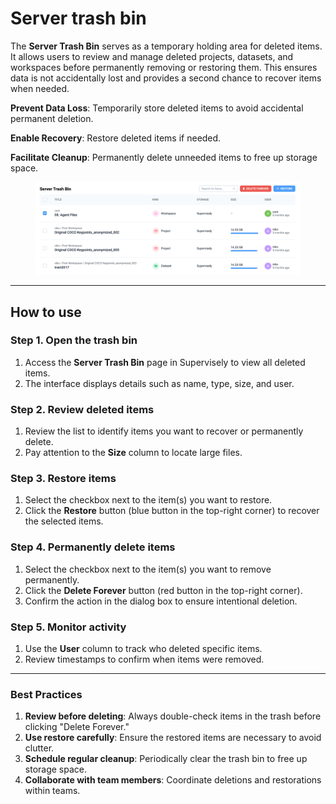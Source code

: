 # Server trash bin

The **Server Trash Bin** serves as a temporary holding area for deleted items. It allows users to review and manage deleted projects, datasets, and workspaces before permanently removing or restoring them. This ensures data is not accidentally lost and provides a second chance to recover items when needed.

**Prevent Data Loss**: Temporarily store deleted items to avoid accidental permanent deletion.

**Enable Recovery**: Restore deleted items if needed.

**Facilitate Cleanup**: Permanently delete unneeded items to free up storage space.

<figure><img src="../../.gitbook/assets/Screenshot 2024-12-09 at 13.25.32.png" alt=""><figcaption></figcaption></figure>

***

## How to use

### Step 1. Open the trash bin

1. Access the **Server Trash Bin** page in Supervisely to view all deleted items.
2. The interface displays details such as name, type, size, and user.

### Step 2. Review deleted items

1. Review the list to identify items you want to recover or permanently delete.
2. Pay attention to the **Size** column to locate large files.

### Step 3. Restore items

1. Select the checkbox next to the item(s) you want to restore.
2. Click the **Restore** button (blue button in the top-right corner) to recover the selected items.

### Step 4. Permanently delete items

1. Select the checkbox next to the item(s) you want to remove permanently.
2. Click the **Delete Forever** button (red button in the top-right corner).
3. Confirm the action in the dialog box to ensure intentional deletion.

### Step 5. Monitor activity

1. Use the **User** column to track who deleted specific items.
2. Review timestamps to confirm when items were removed.

***

### Best Practices

1. **Review before deleting**: Always double-check items in the trash before clicking "Delete Forever."
2. **Use restore carefully**: Ensure the restored items are necessary to avoid clutter.
3. **Schedule regular cleanup**: Periodically clear the trash bin to free up storage space.
4. **Collaborate with team members**: Coordinate deletions and restorations within teams.
